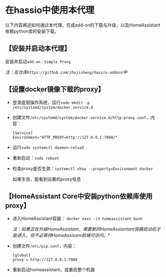 # 在hassio中使用本代理

以下内容阐述如何通过本代理，完成add-on的下载与升级，以及HomeAssistant依赖python库的安装下载。

## 【安装并启动本代理】

安装并启动`add-on：Simple Proxy`

*注：在仓库`https://github.com/zhujisheng/hassio-addons`中*

## 【设置docker镜像下载的proxy】


- 登录底层操作系统，运行`sudo mkdir -p /etc/systemd/system/docker.service.d`
- 创建文件`/etc/systemd/system/docker.service.d/http-proxy.conf`，内容：

  ```
  [Service]
  Environment="HTTP_PROXY=http://127.0.0.1:7088/"
  ```

- 运行`sudo systemctl daemon-reload`
- 重新启动：`sudo reboot`
- 检查proxy是否生效：`systemctl show --property=Environment docker`

  如果生效，能看到设置的proxy信息

## 【HomeAssistant Core中安装python依赖库使用proxy】

- 进入HomeAssistant容器： `docker exec -it homeassistant bash`

  *注：如果正在升级HomeAssistant，需要新的HomeAssiantant容器启动后才能进入，但不必等待HomeAssisant前端可访问。**

- 创建文件`/etc/pip.conf`，内容：

  ```
  [global]
  proxy = http://127.0.0.1:7088
  ```

- 重新启动homeassistant，或重启整个机器